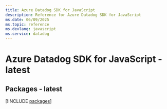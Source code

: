 ```yaml
---
title: Azure Datadog SDK for JavaScript
description: Reference for Azure Datadog SDK for JavaScript
ms.date: 06/09/2025
ms.topic: reference
ms.devlang: javascript
ms.service: datadog
---
```

# Azure Datadog SDK for JavaScript - latest
## Packages - latest
[!INCLUDE [packages](datadog-index.md)]